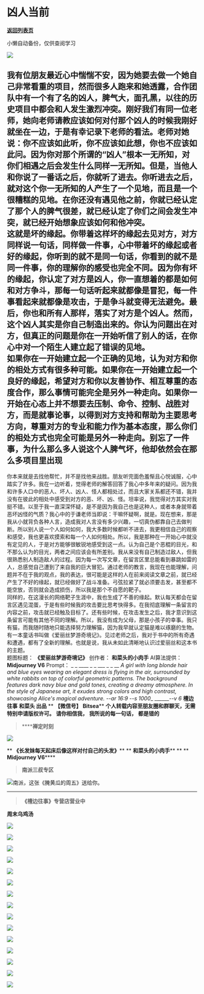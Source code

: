 # 凶人当前

[**返回列表页**](/gzh/槽边往事)

小懒自动备份，仅供查阅学习

![](https://mmbiz.qpic.cn/mmbiz_jpg/Ia6gU9JNtkqAibKdBibYic7NibZjsIkuoyALUDiboCaFQN4oYoRpcVPEgJESSP5w6f1ibl0lAYiaukmpiaaFFChuAUFAtQ/640?wx_fmt=jpeg&from;=appmsg)

我有位朋友最近心中惴惴不安，因为她要去做一个她自己非常看重的项目，然而很多人跑来和她透露，合作团队中有一个有了名的凶人，脾气大，面孔黑，以往的历史项目中都会和人发生激烈冲突。刚好我们有同一位老师，她向老师请教应该如何对付那个凶人的时候我刚好就坐在一边，于是有幸记录下老师的看法。老师对她说：你不应该如此听，你不应该如此想，你也不应该如此问。因为你对那个所谓的“凶人”根本一无所知，对你们相遇之后会发生什么同样一无所知。但是，当他人和你说了一番话之后，你就听了进去。你听进去之后，就对这个你一无所知的人产生了一个见地，而且是一个很糟糕的见地。在你还没有遇见他之前，你就已经认定了那个人的脾气很差，就已经认定了你们之间会发生冲突，就已经开始想象应该如何和他冲突。  
这就是坏的缘起。你带着这样坏的缘起去见对方，对方同样说一句话，同样做一件事，心中带着坏的缘起或者好的缘起，你听到的就不是同一句话，你看到的就不是同一件事，你的理解你的感受也完全不同。因为你有坏的缘起，你认定了对方是凶人，你一直想着的都是如何和对方争斗，那每一句话听起来就都像是冒犯，每一件事看起来就都像是攻击，于是争斗就变得无法避免。最后，你也和所有人那样，落实了对方是个凶人。然而，这个凶人其实是你自己制造出来的。你认为问题出在对方，但真正的问题是你在一开始听信了别人的话，在你心中对一个陌生人建立起了错误的见地。  
如果你在一开始建立起一个正确的见地，认为对方和你的相处方式有很多种可能。如果你在一开始建立起一个良好的缘起，希望对方和你以友善协作、相互尊重的态度合作，那么事情可能完全是另外一种走向。如果你一开始在心态上并不想要去压制、命令、控制、战胜对方，而是就事论事，以得到对方支持和帮助为主要思考方向，尊重对方的专业和能力作为基本态度，那么你们的相处方式也完全可能是另外一种走向。别忘了一件事，为什么那么多人说这个人脾气坏，他却依然会在那么多项目里出现
---
你本来就是去找他帮忙，并不是找他来战胜。朋友听完面色羞惭且心悦诚服，心中踏实了许多。我在一边听着，觉得老师的解答回答了我心中多年来的疑问。因为我和许多人口中的恶人、坏人、凶人、怪人都相处过，而且大家关系都还不错，我并没有在彼此的相处中感受到对方的恶、坏、凶、怪。坦率说，我觉得对方其实对我挺不错。以至于我一直深深怀疑，是不是因为我自己也是这种人，或者本身就带着恶坏凶怪的气质？我心中的于谦老师当即说：干嘛怀疑啊，就是。现在想来，那是我从小就背负各种人言，造成我对人言没有多少兴趣，一切真伪都靠自己去做判断。所以别人说一个人如何如何，我大多数时候都听不进去，我更相信自己的观察和感受，我也更喜欢摸索和每一个人如何相处。所以，我是那种在一开始心中就没有定见的人，于是对方能够很敏锐地感受到这一点。认为自己是个恶棍的目光，和不那么认为的目光，两者之间应该会有所差别。我从来没有自己制造过敌人，但我很熟悉别人制造敌人的过程。因为每一次写文章，在留言区里总能看到暴跳如雷的人，总感觉自己遭到了来自我的巨大冒犯。通过老师的教言，我现在也能理解，问题并不在于我的观点，我的表达，很可能是这样的人在前来阅读文章之前，就已经产生了不好的缘起，就已经做好了战斗准备。弓弦拉紧了就必须要击发，甚至都不能空放，否则就会造成损伤，所以我是那个不自愿的靶子。  
同样的，在这漫长的网络靶子生涯中，我也生成了不善的缘起。默认每天都会在留言区遇见混蛋，于是有些时候我的攻击要比思考快得多。在我彻底理解一条留言的内容之前，攻击就已经触及目标了。还有些时候，在攻击发生之后，我才意识到这条留言可能有其他不同的理解。所以，我没有成为父母，那是小孩子的幸事。我只有猫，而我随时随地只能选择努力理解猫，因为我早就认定猫是难以琢磨的生物。有一本童话书叫做《爱丽丝梦游奇境记》。见过老师之后，我对于书中的所有奇遇和遭遇，都有了全新的理解。也就是说，我从未如此清晰地认识过爱丽丝和这本书的主题。  
题图标题： **《爱丽丝梦游奇境记》** 创作者： **和菜头的小肉手** AI算法提供： **Midjourney V6** Prompt： _ _
____ _ _ ___ _ _ __ _A girl with long blonde hair and blue eyes wearing an
elegant dress is flying in the air, surrounded by white rabbits on top of
colorful geometric patterns. The background features dark navy blue and gold
tones, creating a dreamy atmosphere. In the style of Japanese art, it exudes
strong colors and high contrast, showcasing Alice's magical adventure. --ar
16:9 --s 1000__ _______\--v 6_ **槽边往事** **和菜头 出品** ** **【微信号】** **Bitsea****
**个人转载内容至朋友圈和群聊天，无需特别申请版权许可。** **请你相信我，** **我所说的每一句话，** **都是错的**

>  ******禅定时刻**

![](https://mmbiz.qpic.cn/mmbiz_jpg/Ia6gU9JNtkqAibKdBibYic7NibZjsIkuoyALXav0oVdsEqC8LHWKib0G33p8AT5nBxv55iaT8uldv5ljcDCVx0ZA4AuA/640?wx_fmt=jpeg&from;=appmsg)

 ** **《长发妹每天起床后像这样对付自己的头发》**** ** **和菜头的小肉手**** ** ** **Midjourney V6******

>  **南派三叔专区**

![](https://mmbiz.qpic.cn/mmbiz_jpg/Ia6gU9JNtkqAibKdBibYic7NibZjsIkuoyALRNkaP4p4dLuzD2CzjEjsyaITiaCfOjuDEckOAXgsoWyYFjgIwbJ8joQ/640?wx_fmt=jpeg&from;=appmsg)南派，这张《腌黄瓜的周五》送给你。
****

>  **《槽边往事》专营店营业中**

  

  

 **周末乌鸡汤**

![](https://mmbiz.qpic.cn/mmbiz_jpg/Ia6gU9JNtkqAibKdBibYic7NibZjsIkuoyALEVOJmqueRFUTtEicTKlWMFxQo3uibnUwr4VFR9F2yibQAFeM1LZeOMfPA/640?wx_fmt=jpeg&from;=appmsg)

![](https://mmbiz.qpic.cn/mmbiz_jpg/Ia6gU9JNtkqAibKdBibYic7NibZjsIkuoyALicrAuuKFPYRZb13E5Eic9vT8m1EeREL5l9Zwz4H20PdZHd5PZa7yVe5g/640?wx_fmt=jpeg&from;=appmsg)

![](https://mmbiz.qpic.cn/mmbiz_jpg/Ia6gU9JNtkqAibKdBibYic7NibZjsIkuoyALyPxhIodBYsWODSoOwajgRJ5aIALqS8TMhoX4b93eibQ50A7I1fbso0A/640?wx_fmt=jpeg&from;=appmsg)

![](https://mmbiz.qpic.cn/mmbiz_jpg/Ia6gU9JNtkqAibKdBibYic7NibZjsIkuoyALqMKbUQEib1T01dSWMaxLxtpGcVEuyNuqG2dibjm1FqPpMqDRia9IJtp2A/640?wx_fmt=jpeg&from;=appmsg)

![](https://mmbiz.qpic.cn/mmbiz_jpg/Ia6gU9JNtkqAibKdBibYic7NibZjsIkuoyALicfzLexcy1nX1zC9IuMv9IfM3IQazx37BQZxz6eXAJYhUxl54XnnS7g/640?wx_fmt=jpeg&from;=appmsg)

![](https://mmbiz.qpic.cn/mmbiz_jpg/Ia6gU9JNtkqAibKdBibYic7NibZjsIkuoyALBtALNmEF6dOibolzRnhvbweErCl2hYnzORXcPpjUe9h5xtDQprlm6IQ/640?wx_fmt=jpeg&from;=appmsg)

![](https://mmbiz.qpic.cn/mmbiz_jpg/Ia6gU9JNtkqAibKdBibYic7NibZjsIkuoyALnmLicpwoh7iarMDJPPn9km5Nx2dtYJOC1BfooWicAarVoh5CialhsS3wJQ/640?wx_fmt=jpeg&from;=appmsg)

![](https://mmbiz.qpic.cn/mmbiz_jpg/Ia6gU9JNtkqAibKdBibYic7NibZjsIkuoyALEbjCTqRVpxExfna8y1lMYJ4nBcIgVHliahVkibib9VsEUDGMIDc5ZWz0A/640?wx_fmt=jpeg&from;=appmsg)

![](https://mmbiz.qpic.cn/mmbiz_jpg/Ia6gU9JNtkqAibKdBibYic7NibZjsIkuoyALUUqT97bp1dN7NwwpPuicYGuGniblcScsZDjz7hPmDmX96gChIJAVAiatA/640?wx_fmt=jpeg&from;=appmsg)

![](https://mmbiz.qpic.cn/mmbiz_jpg/Ia6gU9JNtkqAibKdBibYic7NibZjsIkuoyALFrpBkiaGa14YHr8GHNBRKz3C1IGB76FEN9BOBDACZXAjvmoCQtoDM2A/640?wx_fmt=jpeg&from;=appmsg)

![](https://mmbiz.qpic.cn/mmbiz_jpg/Ia6gU9JNtkqAibKdBibYic7NibZjsIkuoyAL0KiaD7GU2qdYicFAfJeqOuxdO2teib2PbaOuIAeMQTbsK9yCPK0w82icQg/640?wx_fmt=jpeg&from;=appmsg)

![](https://mmbiz.qpic.cn/mmbiz_jpg/Ia6gU9JNtkqAibKdBibYic7NibZjsIkuoyALwfjR7g2uQuyEHb6UdRibQs4zDZSuUDgVTgOwxsibLSnLWUIGNA4H8vyg/640?wx_fmt=jpeg&from;=appmsg)

![](https://mmbiz.qpic.cn/mmbiz_jpg/Ia6gU9JNtkqAibKdBibYic7NibZjsIkuoyALaRynfKWBvEVHcMcbxPHd52mngkpntYoicd13q1OT3KocfzLMHuhtjAw/640?wx_fmt=jpeg&from;=appmsg)

![](https://mmbiz.qpic.cn/mmbiz_jpg/Ia6gU9JNtkqAibKdBibYic7NibZjsIkuoyALv7icoqHibcHkEibIzjE3bo3SonyuYmOdZfsavOUbTH1ibvE4HgiawWcedCQ/640?wx_fmt=jpeg&from;=appmsg)

![](https://mmbiz.qpic.cn/mmbiz_jpg/Ia6gU9JNtkqAibKdBibYic7NibZjsIkuoyALtlXsYMjvLv1xIEeT1gLYTnKpjryGJiaCW0dnc7jPfB9TzvWFdwPicTQw/640?wx_fmt=jpeg&from;=appmsg)

  

